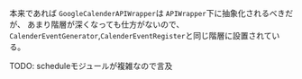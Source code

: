 本来であれば
`GoogleCalenderAPIWrapper`は
`APIWrapper`下に抽象化されるべきだが、
あまり階層が深くなっても仕方がないので、
`CalenderEventGenerator`,`CalenderEventRegister`と同じ階層に設置されている。

TODO: scheduleモジュールが複雑なので言及